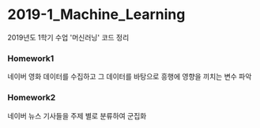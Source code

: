 # 2019-1_Machine_Learning
2019년도 1학기 수업 '머신러닝' 코드 정리

### Homework1 
 네이버 영화 데이터를 수집하고 그 데이터를 바탕으로 흥행에 영향을 끼치는 변수 파악
 
### Homework2 
 네이버 뉴스 기사들을 주제 별로 분류하여 군집화
